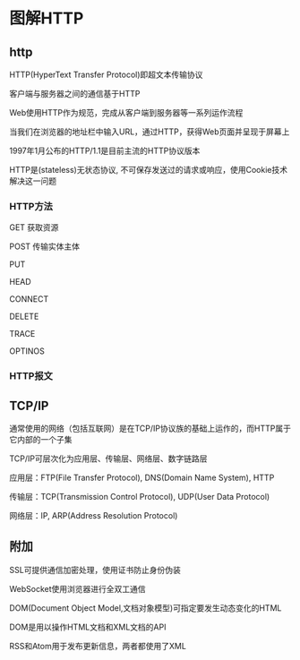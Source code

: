 # 图解HTTP

## http
HTTP(HyperText Transfer Protocol)即超文本传输协议

客户端与服务器之间的通信基于HTTP

Web使用HTTP作为规范，完成从客户端到服务器等一系列运作流程

当我们在浏览器的地址栏中输入URL，通过HTTP，获得Web页面并呈现于屏幕上

1997年1月公布的HTTP/1.1是目前主流的HTTP协议版本

HTTP是(stateless)无状态协议, 不可保存发送过的请求或响应，使用Cookie技术解决这一问题

### HTTP方法
GET 获取资源

POST 传输实体主体

PUT

HEAD

CONNECT

DELETE

TRACE

OPTINOS

### HTTP报文

## TCP/IP
通常使用的网络（包括互联网）是在TCP/IP协议族的基础上运作的，而HTTP属于它内部的一个子集

TCP/IP可层次化为应用层、传输层、网络层、数字链路层

应用层：FTP(File Transfer Protocol), DNS(Domain Name System), HTTP

传输层：TCP(Transmission Control Protocol), UDP(User Data Protocol)

网络层：IP, ARP(Address Resolution Protocol)

## 附加 

SSL可提供通信加密处理，使用证书防止身份伪装

WebSocket使用浏览器进行全双工通信

DOM(Document Object Model,文档对象模型)可指定要发生动态变化的HTML

DOM是用以操作HTML文档和XML文档的API

RSS和Atom用于发布更新信息，两者都使用了XML
